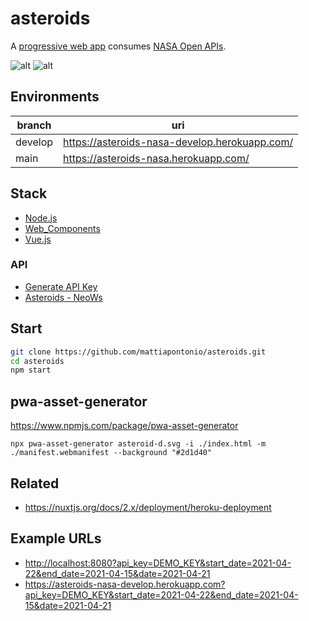 # asteroids

A [progressive web app](https://developer.mozilla.org/en-US/docs/Web/Progressive_web_apps) consumes [NASA Open APIs](https://api.nasa.gov).

![alt](https://img.shields.io/github/forks/mattiapontonio/asteroids)
![alt](https://img.shields.io/github/stars/mattiapontonio/asteroids)

## Environments

|branch|uri|
|-|-|
|develop|<https://asteroids-nasa-develop.herokuapp.com/>|
|main|<https://asteroids-nasa.herokuapp.com/>|

## Stack

- [Node.js](https://nodejs.org/en/)
- [Web_Components](https://developer.mozilla.org/it/docs/Web/Web_Components)
- [Vue.js](https://v3.vuejs.org/)

### API

- [Generate API Key](https://api.nasa.gov/#apidatagov_signup)
- [Asteroids - NeoWs](https://api.nasa.gov/#NeoWS)

## Start

```sh
git clone https://github.com/mattiapontonio/asteroids.git
cd asteroids
npm start
```

## pwa-asset-generator

<https://www.npmjs.com/package/pwa-asset-generator>

```shell
npx pwa-asset-generator asteroid-d.svg -i ./index.html -m ./manifest.webmanifest --background "#2d1d40"
```

## Related

- <https://nuxtjs.org/docs/2.x/deployment/heroku-deployment>

## Example URLs

- <http://localhost:8080?api_key=DEMO_KEY&start_date=2021-04-22&end_date=2021-04-15&date=2021-04-21>
- <https://asteroids-nasa-develop.herokuapp.com?api_key=DEMO_KEY&start_date=2021-04-22&end_date=2021-04-15&date=2021-04-21>
